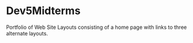# Dev5Midterms
Portfolio of Web Site Layouts consisting of a home page with links to three alternate layouts. 
